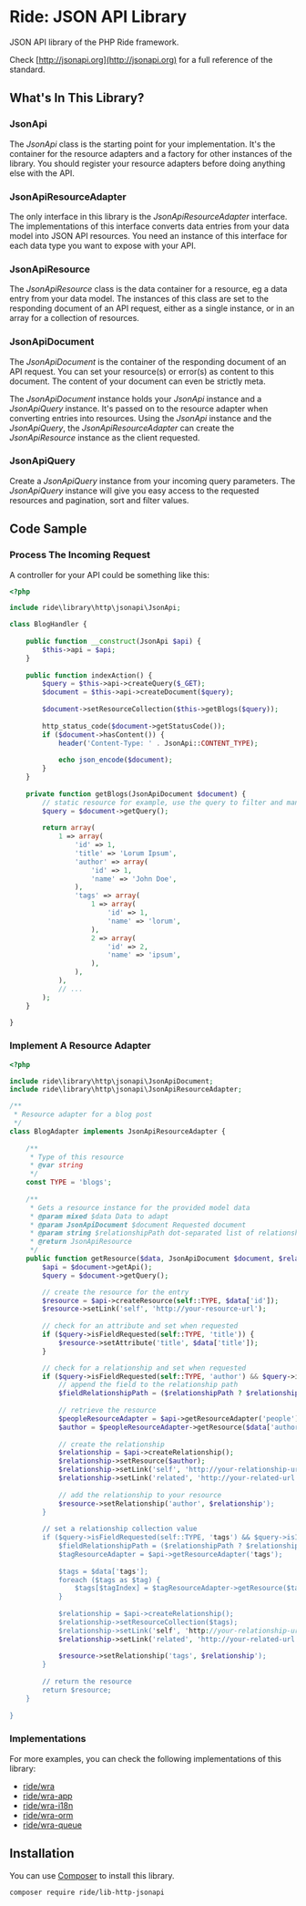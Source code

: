 # Ride: JSON API Library

JSON API library of the PHP Ride framework.

Check [http://jsonapi.org](http://jsonapi.org) for a full reference of the standard.

## What's In This Library?

### JsonApi

The _JsonApi_ class is the starting point for your implementation.
It's the container for the resource adapters and a factory for other instances of the library.
You should register your resource adapters before doing anything else with the API.

### JsonApiResourceAdapter

The only interface in this library is the _JsonApiResourceAdapter_ interface.
The implementations of this interface converts data entries from your data model into JSON API resources.
You need an instance of this interface for each data type you want to expose with your API.

### JsonApiResource

The _JsonApiResource_ class is the data container for a resource, eg a data entry from your data model.
The instances of this class are set to the responding document of an API request, either as a single instance, or in an array for a collection of resources.

### JsonApiDocument

The _JsonApiDocument_ is the container of the responding document of an API request.
You can set your resource(s) or error(s) as content to this document.
The content of your document can even be strictly meta.

The _JsonApiDocument_ instance holds your _JsonApi_ instance and a _JsonApiQuery_ instance.
It's passed on to the resource adapter when converting entries into resources.
Using the _JsonApi_ instance and the _JsonApiQuery_, the _JsonApiResourceAdapter_ can create the _JsonApiResource_ instance as the client requested.

### JsonApiQuery

Create a _JsonApiQuery_ instance from your incoming query parameters.
The _JsonApiQuery_ instance will give you easy access to the requested resources and pagination, sort and filter values.

## Code Sample

### Process The Incoming Request

A controller for your API could be something like this:

```php
<?php

include ride\library\http\jsonapi\JsonApi;

class BlogHandler {
    
    public function __construct(JsonApi $api) {
        $this->api = $api;
    }
    
    public function indexAction() {
        $query = $this->api->createQuery($_GET);
        $document = $this->api->createDocument($query);
        
        $document->setResourceCollection($this->getBlogs($query));
        
        http_status_code($document->getStatusCode());
        if ($document->hasContent()) {
            header('Content-Type: ' . JsonApi::CONTENT_TYPE);
    
            echo json_encode($document);
        }
    }
    
    private function getBlogs(JsonApiDocument $document) {
        // static resource for example, use the query to filter and manipulate the fetching of data
        $query = $document->getQuery();
         
        return array(
            1 => array(
                'id' => 1,
                'title' => 'Lorum Ipsum',
                'author' => array(
                    'id' => 1,
                    'name' => 'John Doe',
                ), 
                'tags' => array(
                    1 => array(
                        'id' => 1,
                        'name' => 'lorum',
                    ),
                    2 => array(
                        'id' => 2,
                        'name' => 'ipsum',
                    ),                    
                ),
            ),
            // ...
        );
    }

}
```

### Implement A Resource Adapter

```php
<?php

include ride\library\http\jsonapi\JsonApiDocument;
include ride\library\http\jsonapi\JsonApiResourceAdapter;

/**
 * Resource adapter for a blog post
 */
class BlogAdapter implements JsonApiResourceAdapter {
   
    /**
     * Type of this resource
     * @var string
     */ 
    const TYPE = 'blogs';
    
    /**
     * Gets a resource instance for the provided model data
     * @param mixed $data Data to adapt
     * @param JsonApiDocument $document Requested document
     * @param string $relationshipPath dot-separated list of relationship names
     * @return JsonApiResource
     */
    public function getResource($data, JsonApiDocument $document, $relationshipPath = null) {
        $api = $document->getApi();
        $query = $document->getQuery();

        // create the resource for the entry        
        $resource = $api->createResource(self::TYPE, $data['id']);
        $resource->setLink('self', 'http://your-resource-url');
        
        // check for an attribute and set when requested
        if ($query->isFieldRequested(self::TYPE, 'title')) {
            $resource->setAttribute('title', $data['title']);
        }

        // check for a relationship and set when requested        
        if ($query->isFieldRequested(self::TYPE, 'author') && $query->isIncluded($relationshipPath)) {
            // append the field to the relationship path
            $fieldRelationshipPath = ($relationshipPath ? $relationshipPath . '.' : '') . 'author';
            
            // retrieve the resource
            $peopleResourceAdapter = $api->getResourceAdapter('people');
            $author = $peopleResourceAdapter->getResource($data['author'], $document, $fieldRelationshipPath);
            
            // create the relationship 
            $relationship = $api->createRelationship();
            $relationship->setResource($author);
            $relationship->setLink('self', 'http://your-relationship-url');
            $relationship->setLink('related', 'http://your-related-url');
                        
            // add the relationship to your resource
            $resource->setRelationship('author', $relationship');
        }        
        
        // set a relationship collection value        
        if ($query->isFieldRequested(self::TYPE, 'tags') && $query->isIncluded($relationshipPath)) {
            $fieldRelationshipPath = ($relationshipPath ? $relationshipPath . '.' : '') . 'tags';
            $tagResourceAdapter = $api->getResourceAdapter('tags');
            
            $tags = $data['tags'];
            foreach ($tags as $tag) {
                $tags[$tagIndex] = $tagResourceAdapter->getResource($tag, $document);
            }
            
            $relationship = $api->createRelationship();
            $relationship->setResourceCollection($tags);
            $relationship->setLink('self', 'http://your-relationship-url');
            $relationship->setLink('related', 'http://your-related-url');
                                    
            $resource->setRelationship('tags', $relationship');
        }
        
        // return the resource
        return $resource;
    }
    
}
```

### Implementations

For more examples, you can check the following implementations of this library:
- [ride/wra](https://github.com/all-ride/ride-wra-queue)
- [ride/wra-app](https://github.com/all-ride/ride-wra-app)
- [ride/wra-i18n](https://github.com/all-ride/ride-wra-i18n)
- [ride/wra-orm](https://github.com/all-ride/ride-wra-orm)
- [ride/wra-queue](https://github.com/all-ride/ride-wra-queue)

## Installation

You can use [Composer](http://getcomposer.org) to install this library.

```
composer require ride/lib-http-jsonapi
```
